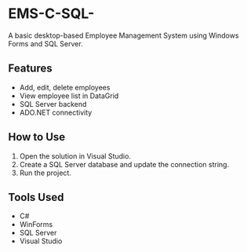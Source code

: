 # EMS-C-SQL-

A basic desktop-based Employee Management System using Windows Forms and SQL Server.

## Features
- Add, edit, delete employees
- View employee list in DataGrid
- SQL Server backend
- ADO.NET connectivity

## How to Use
1. Open the solution in Visual Studio.
2. Create a SQL Server database and update the connection string.
3. Run the project.

## Tools Used
- C#
- WinForms
- SQL Server
- Visual Studio
